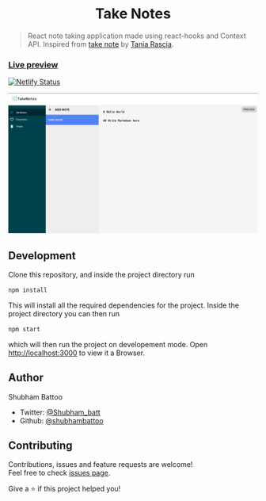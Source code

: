 # <center> Take Notes </center>

> React note taking application made using react-hooks and Context API. Inspired from [take note](https://github.com/taniarascia/takenote) by [Tania Rascia](https://twitter.com/taniarascia).

### [Live preview](https://take-notes.netlify.app/)

[![Netlify Status](https://api.netlify.com/api/v1/badges/e8e15642-0197-49cd-848b-62e96ad3eb22/deploy-status)](https://app.netlify.com/sites/take-notes/deploys)

![](./github/screen.png)

## Development

Clone this repository, and inside the project directory run

```sh
npm install
```

This will install all the required dependencies for the project. Inside the project directory you can then run

```sh
npm start
```

which will then run the project on developement mode. Open [http://localhost:3000](http://localhost:3000) to view it a Browser.

## Author

Shubham Battoo

- Twitter: [@Shubham_batt](https://twitter.com/Shubham_batt)
- Github: [@shubhambattoo](https://github.com/shubhambattoo)

## Contributing

Contributions, issues and feature requests are welcome!<br />
Feel free to check [issues page](https://github.com/shubhambattoo/react-take-notes/issues).

Give a ⭐️ if this project helped you!
